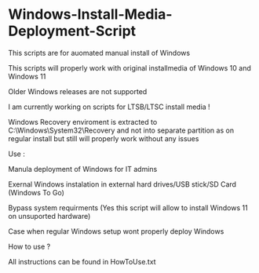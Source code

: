 # Windows-Install-Media-Deployment-Script

This scripts are for auomated manual install of Windows

This scripts will properly work with original installmedia of Windows 10 and Windows 11

Older Windows releases are not supported

I am currently working on scripts for LTSB/LTSC install media !

Windows Recovery enviroment is extracted to C:\Windows\System32\Recovery and not into separate partition as on regular install but still will properly work without any issues

Use :

Manula deployment of Windows for IT admins

Exernal Windows instalation in external hard drives/USB stick/SD Card (Windows To Go)

Bypass system requirments (Yes this script will allow to install Windows 11 on unsuported hardware)

Case when regular Windows setup wont properly deploy Windows

How to use ?

All instructions can be found in HowToUse.txt
